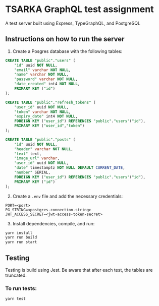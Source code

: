 # TSARKA GraphQL test assignment

A test server built using Express, TypeGraphQL, and PostgreSQL 

## Instructions on how to run the server

1. Create a Posgres database with the following tables:

```sql
CREATE TABLE "public"."users" (
    "id" uuid NOT NULL,
    "email" varchar NOT NULL,
    "name" varchar NOT NULL,
    "password" varchar NOT NULL,
    "date_created" int4 NOT NULL,
    PRIMARY KEY ("id")
);

CREATE TABLE "public"."refresh_tokens" (
    "user_id" uuid NOT NULL,
    "token" varchar NOT NULL,
    "expiry_date" int4 NOT NULL,
    FOREIGN KEY ("user_id") REFERENCES "public"."users"("id"),
    PRIMARY KEY ("user_id","token")
);

CREATE TABLE "public"."posts" (
    "id" uuid NOT NULL,
    "header" varchar NOT NULL,
    "text" text,
    "image_url" varchar,
    "user_id" uuid NOT NULL,
    "date" timestamptz NOT NULL DEFAULT CURRENT_DATE,
    "number" SERIAL,
    FOREIGN KEY ("user_id") REFERENCES "public"."users"("id"),
    PRIMARY KEY ("id")
);
```

2. Create a ```.env``` file and add the necessary credentials:

```
PORT=<port>
PG_STRING=<postgres-connection-string>
JWT_ACCESS_SECRET=<jwt-access-token-secret>
```

3. Install dependencies, compile, and run:
  
```bash
yarn install
yarn run build
yarn run start
```
## Testing

Testing is build using Jest. Be aware that after each test, the tables are truncated. 

### To run tests:

```bash
yarn test
```
